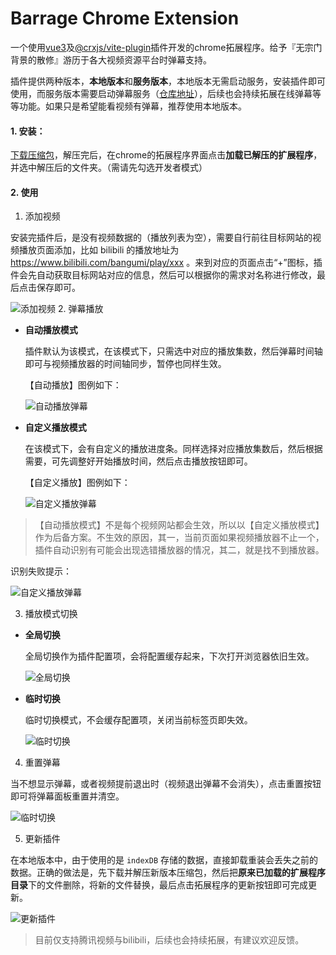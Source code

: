 # Barrage Chrome Extension

一个使用[vue3](https://cn.vuejs.org/)及[@crxjs/vite-plugin](https://github.com/crxjs/chrome-extension-tools)插件开发的chrome拓展程序。给予『无宗门背景的散修』游历于各大视频资源平台时弹幕支持。

插件提供两种版本，**本地版本**和**服务版本**，本地版本无需启动服务，安装插件即可使用，而服务版本需要启动弹幕服务（[仓库地址](https://github.com/moyu-king/barrage-service)），后续也会持续拓展在线弹幕等等功能。如果只是希望能看视频有弹幕，推荐使用本地版本。

#### 1. 安装：
[下载压缩包](https://github.com/moyu-king/barrage-chrome-extension/releases)，解压完后，在chrome的拓展程序界面点击**加载已解压的扩展程序**，并选中解压后的文件夹。（需请先勾选开发者模式）

#### 2. 使用
1. 添加视频

安装完插件后，是没有视频数据的（播放列表为空），需要自行前往目标网站的视频播放页面添加，比如 bilibili 的播放地址为 https://www.bilibili.com/bangumi/play/xxx 。来到对应的页面点击“+”图标，插件会先自动获取目标网站对应的信息，然后可以根据你的需求对名称进行修改，最后点击保存即可。

![添加视频](/images/add.png)
2. 弹幕播放
- **自动播放模式**

  插件默认为该模式，在该模式下，只需选中对应的播放集数，然后弹幕时间轴即可与视频播放器的时间轴同步，暂停也同样生效。

  【自动播放】图例如下：

  ![自动播放弹幕](/images/auto-barrage.png)

- **自定义播放模式**

  在该模式下，会有自定义的播放进度条。同样选择对应播放集数后，然后根据需要，可先调整好开始播放时间，然后点击播放按钮即可。

  【自定义播放】图例如下：

  ![自定义播放弹幕](/images/custom-barrage.png)

> 【自动播放模式】不是每个视频网站都会生效，所以以【自定义播放模式】作为后备方案。不生效的原因，其一，当前页面如果视频播放器不止一个，插件自动识别有可能会出现选错播放器的情况，其二，就是找不到播放器。

识别失败提示：

![自定义播放弹幕](/images/error-tip.png)

3. 播放模式切换

- **全局切换**

  全局切换作为插件配置项，会将配置缓存起来，下次打开浏览器依旧生效。

  ![全局切换](/images/global-switch-mode.png)

- **临时切换**

  临时切换模式，不会缓存配置项，关闭当前标签页即失效。

  ![临时切换](/images/switch-mode.png)

4. 重置弹幕

  当不想显示弹幕，或者视频提前退出时（视频退出弹幕不会消失），点击重置按钮即可将弹幕面板重置并清空。

  ![临时切换](/images/reset.png)

5. 更新插件

在本地版本中，由于使用的是 `indexDB` 存储的数据，直接卸载重装会丢失之前的数据。正确的做法是，先下载并解压新版本压缩包，然后把**原来已加载的扩展程序目录**下的文件删除，将新的文件替换，最后点击拓展程序的更新按钮即可完成更新。

![更新插件](/images/update.png)
> 目前仅支持腾讯视频与bilibili，后续也会持续拓展，有建议欢迎反馈。
